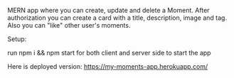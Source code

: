 MERN app where you can create, update and delete a Moment. 
After authorization you can create a card with a title, description, image and tag. 
Also you can "like" other user's moments.

Setup:

run npm i && npm start for both client and server side to start the app

Here is deployed version:
https://my-moments-app.herokuapp.com/
